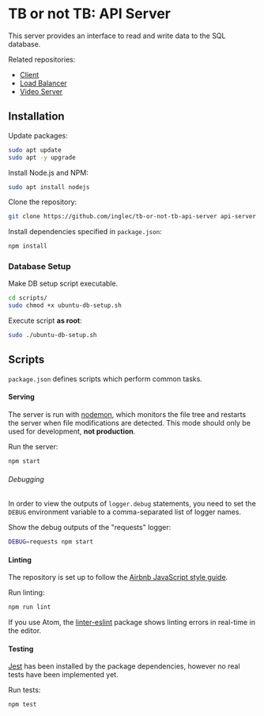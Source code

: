 # TB or not TB: API Server

This server provides an interface to read and write data to the SQL database.

Related repositories:
* [Client](https://github.com/inglec/tb-or-not-tb-client)
* [Load Balancer](https://github.com/inglec/tb-or-not-tb-load-balancer)
* [Video Server](https://github.com/inglec/tb-or-not-tb-video-server)

## Installation

Update packages:
``` bash
sudo apt update
sudo apt -y upgrade
```

Install Node.js and NPM:

``` bash
sudo apt install nodejs
```

Clone the repository:
``` bash
git clone https://github.com/inglec/tb-or-not-tb-api-server api-server
```

Install dependencies specified in `package.json`:
``` bash
npm install
```

### Database Setup

Make DB setup script executable.
``` bash
cd scripts/
sudo chmod +x ubuntu-db-setup.sh
```

Execute script **as root**:
``` bash
sudo ./ubuntu-db-setup.sh
```

## Scripts

`package.json` defines scripts which perform common tasks.

#### Serving

The server is run with [nodemon](https://nodemon.io/), which monitors the file tree and restarts the server when file modifications are detected. This mode should only be used for development, **not production**.

Run the server:
``` bash
npm start
```

###### Debugging

In order to view the outputs of `logger.debug` statements, you need to set the `DEBUG` environment variable to a comma-separated list of logger names.

Show the debug outputs of the "requests" logger:
``` bash
DEBUG=requests npm start
```

#### Linting

The repository is set up to follow the [Airbnb JavaScript style guide](https://github.com/airbnb/javascript/blob/master/README.md).

Run linting:
``` bash
npm run lint
```

If you use Atom, the [linter-eslint](https://atom.io/packages/linter-eslint) package shows linting errors in real-time in the editor.

#### Testing

[Jest](https://jestjs.io/en/) has been installed by the package dependencies, however no real tests have been implemented yet.

Run tests:
``` bash
npm test
```
